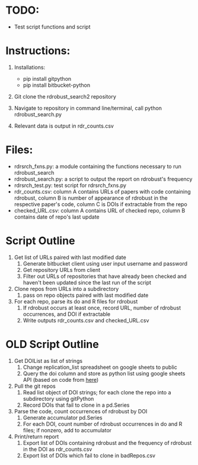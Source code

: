 # TODO:
* Test script functions and script

# Instructions:
1. Installations:
    * pip install gitpython
    * pip install bitbucket-python

2. Git clone the rdrobust_search2 repository
3. Navigate to repository in command line/terminal, call python rdrobust_search.py
4. Relevant data is output in rdr_counts.csv

# Files:
* rdrsrch_fxns.py: a module containing the functions necessary to run rdrobust_search
* rdrobust_search.py: a script to output the report on rdrobust's frequency
* rdrsrch_test.py: test script for rdrsrch_fxns.py
* rdr_counts.csv: column A contains URLs of papers with code containing rdrobust, column B is number of appearance of rdrobust in the respective paper's code, column C is DOIs if extractable from the repo
* checked_URL.csv: column A contains URL of checked repo, column B contains date of repo's last update

# Script Outline
1. Get list of URLs paired with last modified date
    1. Generate bitbucket client using user input username and password
    2. Get repository URLs from client
    3. Filter out URLs of repositories that have already been checked and haven't been updated since the last run of the script
2. Clone repos from URLs into a subdirectory
    1. pass on repo objects paired with last modified date
3. For each repo, parse its do and R files for rdrobust
    1. If rdrobust occurs at least once, record URL, number of rdrobust occurrences, and DOI if extractable
    2. Write outputs rdr_counts.csv and checked_URL.csv


# OLD Script Outline
1. Get DOIList as list of strings
    1. Change replication_list spreadsheet on google sheets to public
    2. Query the doi column and store as python list using google sheets API (based on code from [here](https://developers.google.com/sheets/api/quickstart/python))
2. Pull the git repos
    1. Read list object of DOI strings; for each clone the repo into a subdirectory using gitPython
    2. Record DOIs that fail to clone in a pd.Series
2. Parse the code, count occurrences of rdrobust by DOI
    1. Generate accumulator pd.Series
    2. For each DOI, count number of rdrobust occurrences in do and R files; if nonzero, add to accumulator
3. Print/return report
    1. Export list of DOIs containing rdrobust and the frequency of rdrobust in the DOI as rdr_counts.csv
    2. Export list of DOIs which fail to clone in badRepos.csv